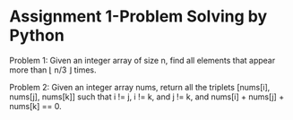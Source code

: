 # Assignment 1-Problem Solving by Python
Problem 1: Given an integer array of size n, find all elements that appear more than ⌊ n/3 ⌋ times.

Problem 2: Given an integer array nums, return all the triplets [nums[i], nums[j], nums[k]] such that i != j, i != k, and j != k, and nums[i] + nums[j] + nums[k] == 0.
